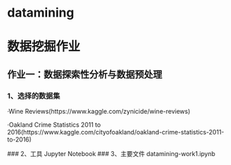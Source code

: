 # datamining
# 数据挖掘作业

## 作业一：数据探索性分析与数据预处理
### 1、选择的数据集
   <p>·Wine Reviews(https://www.kaggle.com/zynicide/wine-reviews)</p>
   <p>·Oakland Crime Statistics 2011 to 2016(https://www.kaggle.com/cityofoakland/oakland-crime-statistics-2011-to-2016)</p>
### 2、工具
Jupyter Notebook
### 3、主要文件
datamining-work1.ipynb

